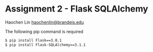 # Assignment 2 - Flask SQLAlchemy

Haochen Lin
haochenlin@brandeis.edu

The following pip command is required

```bash
$ pip install Flask==3.0.1
$ pip install Flask-SQLAlchemy==3.1.1
```